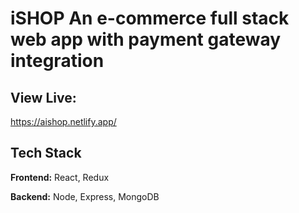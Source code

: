 
# iSHOP An e-commerce full stack web app with payment gateway integration

## View Live:

https://aishop.netlify.app/

  
## Tech Stack

**Frontend:** React, Redux

**Backend:** Node, Express, MongoDB
